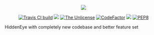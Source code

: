 <p align="center">
    <img src="https://github.com/Open-Security-Group-OSG/HiddenEyeReborn/blob/master/art/HiddenEyeLogo.svg">
</p>
<p align="center">
    <a href="https://travis-ci.com/github/Open-Security-Group-OSG/HiddenEyeReborn"><img title="Travis CI build" src="https://travis-ci.com/Open-Security-Group-OSG/HiddenEyeReborn.svg?branch=master"></a>
    <a href="https://codecov.io/gh/Open-Security-Group-OSG/HiddenEyeReborn"><img src="https://codecov.io/gh/Open-Security-Group-OSG/HiddenEyeReborn/branch/master/graph/badge.svg" /></a>
    <a href="https://unlicense.org"><img title="The Unlicense" src="https://img.shields.io/badge/license-Unlicense-black.svg"></a>
    <a href="https://www.codefactor.io/repository/github/open-security-group-osg/hiddeneyereborn"><img src="https://www.codefactor.io/repository/github/open-security-group-osg/hiddeneyereborn/badge" alt="CodeFactor" /></a>
    <a href="https://www.codacy.com/gh/Open-Security-Group-OSG/HiddenEyeReborn/dashboard?utm_source=github.com&amp;utm_medium=referral&amp;utm_content=Open-Security-Group-OSG/HiddenEyeReborn&amp;utm_campaign=Badge_Grade"><img src="https://app.codacy.com/project/badge/Grade/372e5b4c61764b8f87580cd57eec92b9"/></a>
    <a href="https://www.python.org/dev/peps/pep-0008/"><img title="PEP8" src="https://img.shields.io/badge/code%20style-pep8-blue.svg"></a>
</p>
HiddenEye with completely new codebase and better feature set
